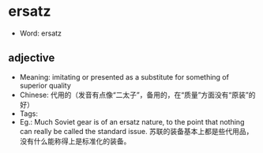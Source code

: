 # ersatz

- Word: ersatz

## adjective

- Meaning: imitating or presented as a substitute for something of superior quality
- Chinese: 代用的（发音有点像“二太子”，备用的，在“质量”方面没有“原装”的好）
- Tags: 
- Eg.: Much Soviet gear is of an ersatz nature, to the point that nothing can really be called the standard issue. 苏联的装备基本上都是些代用品，没有什么能称得上是标准化的装备。

